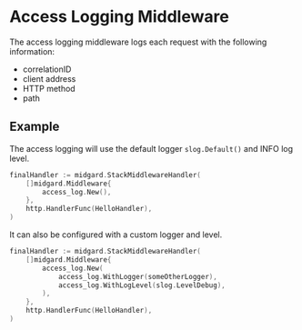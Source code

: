<!-- SPDX-FileCopyrightText: 2025 The midgard contributors.
     SPDX-License-Identifier: MPL-2.0
-->

Access Logging Middleware
=========================

The access logging middleware logs each request with the following information:

- correlationID
- client address
- HTTP method
- path

Example
-------

The access logging will use the default logger `slog.Default()` and INFO log level.

```go
finalHandler := midgard.StackMiddlewareHandler(
    []midgard.Middleware{
        access_log.New(),
    },
    http.HandlerFunc(HelloHandler),
)
```

It can also be configured with a custom logger and level.

```go
finalHandler := midgard.StackMiddlewareHandler(
    []midgard.Middleware{
        access_log.New(
            access_log.WithLogger(someOtherLogger),
            access_log.WithLogLevel(slog.LevelDebug),
        ),
    },
    http.HandlerFunc(HelloHandler),
)
```
